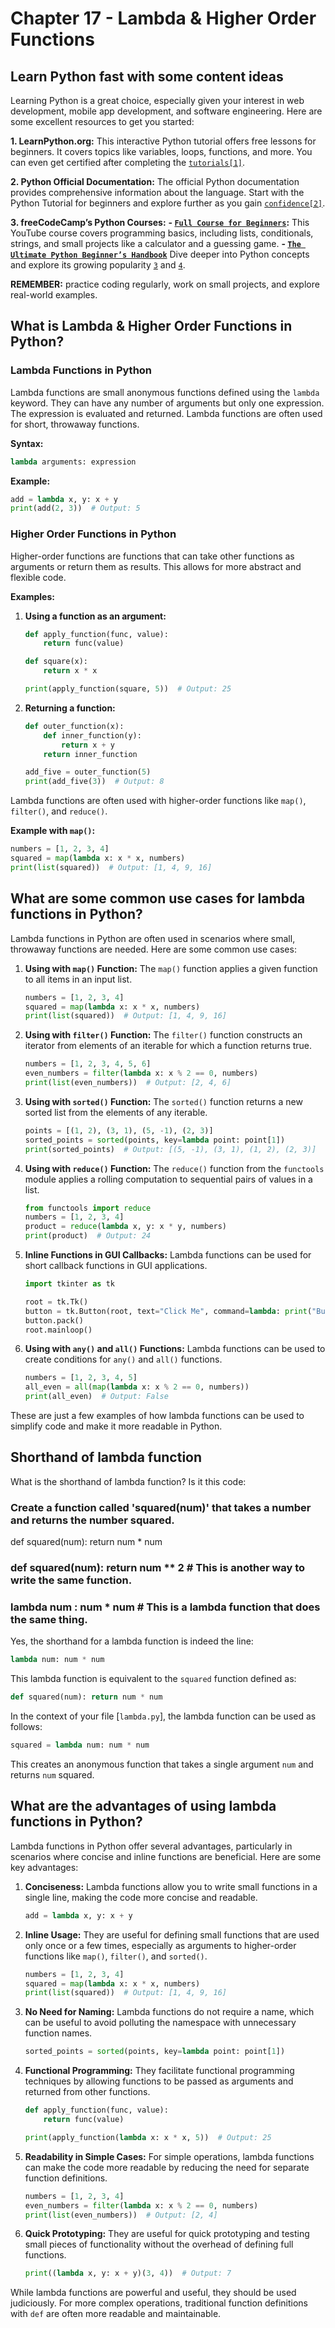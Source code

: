 # Chapter 17 - Lambda & Higher Order Functions

## Learn Python fast with some content ideas

Learning Python is a great choice, especially given your interest in web development, mobile app development, and software engineering. Here are some excellent resources to get you started:

**1. LearnPython.org:** This interactive Python tutorial offers free lessons for beginners. It covers topics like variables, loops, functions, and more. You can even get certified after completing the [`tutorials[1]`](https://www.learnpython.org/).

**2. Python Official Documentation:** The official Python documentation provides comprehensive information about the language. Start with the Python Tutorial for beginners and explore further as you gain [`confidence[2]`](https://stackoverflow.com/questions/70577/best-online-resource-to-learn-python).

**3. freeCodeCamp’s Python Courses:**
**- [`Full Course for Beginners`](https://www.freecodecamp.org/news/learn-python-free-python-courses-for-beginners/):** This YouTube course covers programming basics, including lists, conditionals, strings, and small projects like a calculator and a guessing game.
**- [`The Ultimate Python Beginner’s Handbook`](https://www.freecodecamp.org/news/the-python-guide-for-beginners/)** Dive deeper into Python concepts and explore its growing popularity [`3`](https://www.freecodecamp.org/news/learn-python-free-python-courses-for-beginners/) and [`4`](https://www.freecodecamp.org/news/the-python-guide-for-beginners/).

**REMEMBER:** practice coding regularly, work on small projects, and explore real-world examples.

## What is Lambda & Higher Order Functions in Python?

### Lambda Functions in Python

Lambda functions are small anonymous functions defined using the `lambda` keyword. They can have any number of arguments but only one expression. The expression is evaluated and returned. Lambda functions are often used for short, throwaway functions.

**Syntax:**

```python
lambda arguments: expression
```

**Example:**

```python
add = lambda x, y: x + y
print(add(2, 3))  # Output: 5
```

### Higher Order Functions in Python

Higher-order functions are functions that can take other functions as arguments or return them as results. This allows for more abstract and flexible code.

**Examples:**

1. **Using a function as an argument:**

   ```python
   def apply_function(func, value):
       return func(value)

   def square(x):
       return x * x

   print(apply_function(square, 5))  # Output: 25
   ```

2. **Returning a function:**

   ```python
   def outer_function(x):
       def inner_function(y):
           return x + y
       return inner_function

   add_five = outer_function(5)
   print(add_five(3))  # Output: 8
   ```

Lambda functions are often used with higher-order functions like `map()`, `filter()`, and `reduce()`.

**Example with `map()`:**

```python
numbers = [1, 2, 3, 4]
squared = map(lambda x: x * x, numbers)
print(list(squared))  # Output: [1, 4, 9, 16]
```

## What are some common use cases for lambda functions in Python?

Lambda functions in Python are often used in scenarios where small, throwaway functions are needed. Here are some common use cases:

1. **Using with `map()` Function:**
   The `map()` function applies a given function to all items in an input list.

   ```python
   numbers = [1, 2, 3, 4]
   squared = map(lambda x: x * x, numbers)
   print(list(squared))  # Output: [1, 4, 9, 16]
   ```

2. **Using with `filter()` Function:**
   The `filter()` function constructs an iterator from elements of an iterable for which a function returns true.

   ```python
   numbers = [1, 2, 3, 4, 5, 6]
   even_numbers = filter(lambda x: x % 2 == 0, numbers)
   print(list(even_numbers))  # Output: [2, 4, 6]
   ```

3. **Using with `sorted()` Function:**
   The `sorted()` function returns a new sorted list from the elements of any iterable.

   ```python
   points = [(1, 2), (3, 1), (5, -1), (2, 3)]
   sorted_points = sorted(points, key=lambda point: point[1])
   print(sorted_points)  # Output: [(5, -1), (3, 1), (1, 2), (2, 3)]
   ```

4. **Using with `reduce()` Function:**
   The `reduce()` function from the `functools` module applies a rolling computation to sequential pairs of values in a list.

   ```python
   from functools import reduce
   numbers = [1, 2, 3, 4]
   product = reduce(lambda x, y: x * y, numbers)
   print(product)  # Output: 24
   ```

5. **Inline Functions in GUI Callbacks:**
   Lambda functions can be used for short callback functions in GUI applications.

   ```python
   import tkinter as tk

   root = tk.Tk()
   button = tk.Button(root, text="Click Me", command=lambda: print("Button Clicked"))
   button.pack()
   root.mainloop()
   ```

6. **Using with `any()` and `all()` Functions:**
   Lambda functions can be used to create conditions for `any()` and `all()` functions.
   ```python
   numbers = [1, 2, 3, 4, 5]
   all_even = all(map(lambda x: x % 2 == 0, numbers))
   print(all_even)  # Output: False
   ```

These are just a few examples of how lambda functions can be used to simplify code and make it more readable in Python.

## Shorthand of lambda function

What is the shorthand of lambda function?
Is it this code:

### Create a function called 'squared(num)' that takes a number and returns the number squared.

def squared(num): return num \* num

### def squared(num): return num \*\* 2 # This is another way to write the same function.

### lambda num : num \* num # This is a lambda function that does the same thing.

Yes, the shorthand for a lambda function is indeed the line:

```python
lambda num: num * num
```

This lambda function is equivalent to the `squared` function defined as:

```python
def squared(num): return num * num
```

In the context of your file [`lambda.py`], the lambda function can be used as follows:

```python
squared = lambda num: num * num
```

This creates an anonymous function that takes a single argument `num` and returns `num` squared.

## What are the advantages of using lambda functions in Python?

Lambda functions in Python offer several advantages, particularly in scenarios where concise and inline functions are beneficial. Here are some key advantages:

1. **Conciseness:**
   Lambda functions allow you to write small functions in a single line, making the code more concise and readable.

   ```python
   add = lambda x, y: x + y
   ```

2. **Inline Usage:**
   They are useful for defining small functions that are used only once or a few times, especially as arguments to higher-order functions like `map()`, `filter()`, and `sorted()`.

   ```python
   numbers = [1, 2, 3, 4]
   squared = map(lambda x: x * x, numbers)
   print(list(squared))  # Output: [1, 4, 9, 16]
   ```

3. **No Need for Naming:**
   Lambda functions do not require a name, which can be useful to avoid polluting the namespace with unnecessary function names.

   ```python
   sorted_points = sorted(points, key=lambda point: point[1])
   ```

4. **Functional Programming:**
   They facilitate functional programming techniques by allowing functions to be passed as arguments and returned from other functions.

   ```python
   def apply_function(func, value):
       return func(value)

   print(apply_function(lambda x: x * x, 5))  # Output: 25
   ```

5. **Readability in Simple Cases:**
   For simple operations, lambda functions can make the code more readable by reducing the need for separate function definitions.

   ```python
   numbers = [1, 2, 3, 4]
   even_numbers = filter(lambda x: x % 2 == 0, numbers)
   print(list(even_numbers))  # Output: [2, 4]
   ```

6. **Quick Prototyping:**
   They are useful for quick prototyping and testing small pieces of functionality without the overhead of defining full functions.
   ```python
   print((lambda x, y: x + y)(3, 4))  # Output: 7
   ```

While lambda functions are powerful and useful, they should be used judiciously. For more complex operations, traditional function definitions with `def` are often more readable and maintainable.
